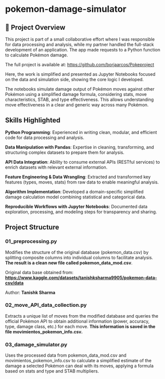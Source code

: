 # pokemon-damage-simulator
## 📌 Project Overview
This project is part of a small collaborative effort where I was responsible for data processing and analysis, while my partner handled the full-stack development of an application. The app made requests to a Python function to calculate Pokémon damage.

The full project is available at: https://github.com/borjaarcos/Pokeproject 

Here, the work is simplified and presented as Jupyter Notebooks focused on the data and simulation side, showing the core logic I developed.

The notebooks simulate damage output of Pokémon moves against other Pokémon using a simplified damage formula, considering stats, move characteristics, STAB, and type effectiveness. This allows understanding move effectiveness in a clear and generic way across many Pokémon.

## Skills Highlighted
**Python Programming**: Experienced in writing clean, modular, and efficient code for data processing and analysis.

**Data Manipulation with Pandas**: Expertise in cleaning, transforming, and structuring complex datasets to prepare them for analysis.

**API Data Integration**: Ability to consume external APIs (RESTful services) to enrich datasets with relevant external information.

**Feature Engineering & Data Wrangling**: Extracted and transformed key features (types, moves, stats) from raw data to enable meaningful analysis.

**Algorithm Implementation**: Developed a domain-specific simplified damage calculation model combining statistical and categorical data.

**Reproducible Workflows with Jupyter Notebooks**: Documented data exploration, processing, and modeling steps for transparency and sharing.


## Project Structure
### 01_preprocessing.py
Modifies the structure of the original database (pokemon_data.csv) by splitting composite columns into individual columns to facilitate analysis. **The result is a clean new file called pokemon_data_mod.csv**.

Original data base obtained from: **https://www.kaggle.com/datasets/tanishksharma9905/pokemon-data-csv/data**

Author: **Tanishk Sharma**

### 02_move_API_data_collection.py
Extracts a unique list of moves from the modified database and queries the official Pokémon API to obtain additional information (power, accuracy, type, damage class, etc.) for each move. **This information is saved in the file movimientos_pokemon_info.csv.**

### 03_damage_simulator.py
Uses the processed data from pokemon_data_mod.csv and movimientos_pokemon_info.csv to calculate a simplified estimate of the damage a selected Pokémon can deal with its moves, applying a formula based on stats and type and STAB multipliers.
